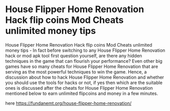 # House Flipper Home Renovation Hack flip coins Mod Cheats unlimited money tips

House Flipper Home Renovation Hack flip coins Mod Cheats unlimited money tips - In fact before switching to any House Flipper Home Renovation hack or mod apk tool first question yourself, are there any hidden techniques in the game that can flourish your performance? Even other big games have so many cheats for House Flipper Home Renovation that are serving as the most powerful techniques to win the game. Hence, a discussion about how to hack House Flipper Home Renovation and whether you should use the tools for hacks or not, if yes then which are the suitable ones is discussed after the cheats for House Flipper Home Renovation mentioned below to earn unlimited flipcoins and money in a few minutes.

here https://fundanemt.org/house-flipper-home-renovation/

